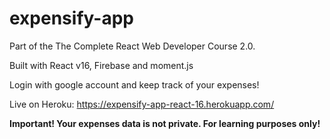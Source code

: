 # expensify-app

Part of the The Complete React Web Developer Course 2.0.

Built with React v16, Firebase and moment.js

Login with google account and keep track of your expenses!

Live on Heroku: https://expensify-app-react-16.herokuapp.com/ 

__Important! Your expenses data is not private. For learning purposes only!__

